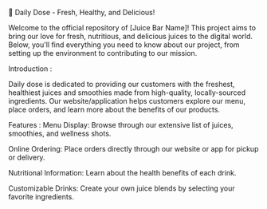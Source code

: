 🍹 Daily Dose - Fresh, Healthy, and Delicious!

Welcome to the official repository of [Juice Bar Name]! This project aims to bring our love for fresh, nutritious,
and delicious juices to the digital world. Below, you'll find everything you need to know about our project, from 
setting up the environment to contributing to our mission.



Introduction :

Daily dose is dedicated to providing our customers with the freshest, healthiest juices and smoothies made from
high-quality, locally-sourced ingredients. Our website/application helps customers explore our menu, place orders,
and learn more about the benefits of our products.

Features :
Menu Display: Browse through our extensive list of juices, smoothies, and wellness shots.

Online Ordering: Place orders directly through our website or app for pickup or delivery.

Nutritional Information: Learn about the health benefits of each drink.

Customizable Drinks: Create your own juice blends by selecting your favorite ingredients.

